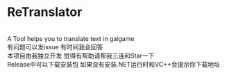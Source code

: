 # ReTranslator
<br>A Tool helps you to translate text in galgame
<br>有问题可以发issue 有时间我会回答 
<br>本项目由我独立开发 觉得有帮助请帮我三连和Star一下
<br>Release中可以下载安装包 如果没有安装.NET运行时和VC++会提示你下载地址
